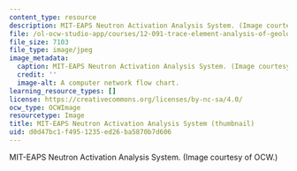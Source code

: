 ```yaml
---
content_type: resource
description: MIT-EAPS Neutron Activation Analysis System. (Image courtesy of OCW.)
file: /ol-ocw-studio-app/courses/12-091-trace-element-analysis-of-geological-biological-environmental-materials-by-neutron-activation-analysis-an-exposure-january-iap-2005/d0d47bc1f4951235ed26ba5870b7d606_12-091iap05-th.jpg
file_size: 7103
file_type: image/jpeg
image_metadata:
  caption: MIT-EAPS Neutron Activation Analysis System. (Image courtesy of OCW.)
  credit: ''
  image-alt: A computer network flow chart.
learning_resource_types: []
license: https://creativecommons.org/licenses/by-nc-sa/4.0/
ocw_type: OCWImage
resourcetype: Image
title: MIT-EAPS Neutron Activation Analysis System (thumbnail)
uid: d0d47bc1-f495-1235-ed26-ba5870b7d606
---
```

MIT-EAPS Neutron Activation Analysis System. (Image courtesy of OCW.)
